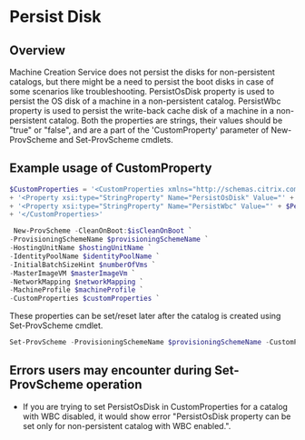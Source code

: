 # Persist Disk
## Overview
Machine Creation Service does not persist the disks for non-persistent catalogs, but there might be a need to persist the boot disks in case of some scenarios like troubleshooting.
PersistOsDisk property is used to persist the OS disk of a machine in a non-persistent catalog. 
PersistWbc property is used to persist the write-back cache disk of a machine in a non-persistent catalog. 
Both the properties are strings, their values should be "true" or "false", and are a part of the 'CustomProperty' parameter of New-ProvScheme and Set-ProvScheme cmdlets.

## Example usage of CustomProperty
```powershell
$CustomProperties = '<CustomProperties xmlns="http://schemas.citrix.com/2014/xd/machinecreation" xmlns:xsi="http://www.w3.org/2001/XMLSchema-instance">' `
+ '<Property xsi:type="StringProperty" Name="PersistOsDisk" Value="' + $PersistOsDisk +'"/>' `
+ '<Property xsi:type="StringProperty" Name="PersistWbc" Value="' + $PersistWbcDisk +'"/>' `
+ '</CustomProperties>'

 New-ProvScheme -CleanOnBoot:$isCleanOnBoot `
-ProvisioningSchemeName $provisioningSchemeName `
-HostingUnitName $hostingUnitName `
-IdentityPoolName $identityPoolName `
-InitialBatchSizeHint $numberOfVms `
-MasterImageVM $masterImageVm `
-NetworkMapping $networkMapping `
-MachineProfile $machineProfile `
-CustomProperties $customProperties `
```

These properties can be set/reset later after the catalog is created using Set-ProvScheme cmdlet.
```powershell
Set-ProvScheme -ProvisioningSchemeName $provisioningSchemeName -CustomProperties $CustomProperties
```

## Errors users may encounter during Set-ProvScheme operation
* If you are trying to set PersistOsDisk in CustomProperties for a catalog with WBC disabled, it would show error "PersistOsDisk property can be set only for non-persistent catalog with WBC enabled.".
